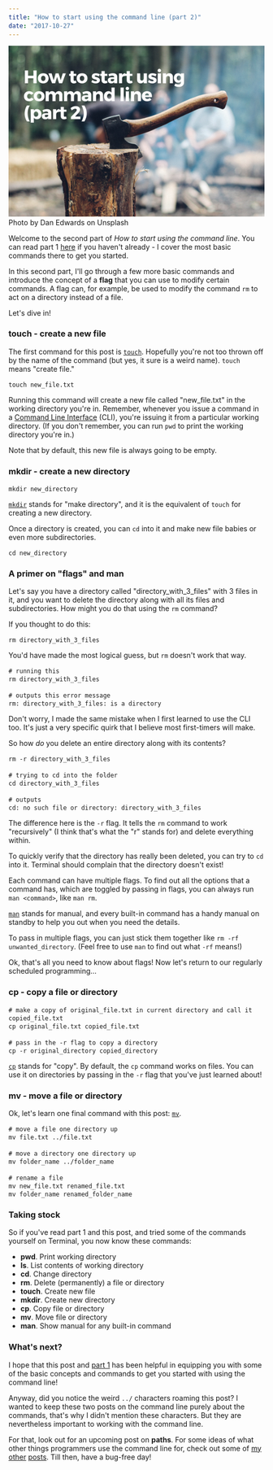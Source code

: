 ```yaml
---
title: "How to start using the command line (part 2)"
date: "2017-10-27"
---
```


![BSP how to start using the command line nickang blog](images/BSP-how-to-start-using-the-command-line-nickang-blog-part-2.png) Photo by Dan Edwards on Unsplash

Welcome to the second part of _How to start using the command line_. You can read part 1 [here](/2017-10-21-start-using-the-command-line-part-1/) if you haven't already - I cover the most basic commands there to get you started.

In this second part, I'll go through a few more basic commands and introduce the concept of a **flag** that you can use to modify certain commands. A flag can, for example, be used to modify the command `rm` to act on a directory instead of a file.

Let's dive in!

### touch - create a new file

The first command for this post is [`touch`](https://www.mankier.com/1/touch). Hopefully you're not too thrown off by the name of the command (but yes, it sure is a weird name). `touch` means "create file."

```shell
touch new_file.txt
```

Running this command will create a new file called "new\_file.txt" in the working directory you're in. Remember, whenever you issue a command in a [Command Line Interface](https://en.wikipedia.org/wiki/Command-line_interface) (CLI), you're issuing it from a particular working directory. (If you don't remember, you can run `pwd` to print the working directory you're in.)

Note that by default, this new file is always going to be empty.

### mkdir - create a new directory

```shell
mkdir new_directory
```

[`mkdir`](https://www.mankier.com/1/mkdir) stands for "make directory", and it is the equivalent of `touch` for creating a new directory.

Once a directory is created, you can `cd` into it and make new file babies or even more subdirectories.

```shell
cd new_directory
```

### A primer on "flags" and man

Let's say you have a directory called "directory\_with\_3\_files" with 3 files in it, and you want to delete the directory along with all its files and subdirectories. How might you do that using the `rm` command?

If you thought to do this:

```shell
rm directory_with_3_files
```

You'd have made the most logical guess, but `rm` doesn't work that way.

```shell
# running this
rm directory_with_3_files

# outputs this error message
rm: directory_with_3_files: is a directory
```

Don't worry, I made the same mistake when I first learned to use the CLI too. It's just a very specific quirk that I believe most first-timers will make.

So how _do_ you delete an entire directory along with its contents?

```shell
rm -r directory_with_3_files

# trying to cd into the folder
cd directory_with_3_files

# outputs
cd: no such file or directory: directory_with_3_files
```

The difference here is the `-r` flag. It tells the `rm` command to work "recursively" (I think that's what the "r" stands for) and delete everything within.

To quickly verify that the directory has really been deleted, you can try to `cd` into it. Terminal should complain that the directory doesn't exist!

Each command can have multiple flags. To find out all the options that a command has, which are toggled by passing in flags, you can always run `man <command>`, like `man rm`.

[`man`](https://www.mankier.com/1/man) stands for manual, and every built-in command has a handy manual on standby to help you out when you need the details.

To pass in multiple flags, you can just stick them together like `rm -rf unwanted_directory`. (Feel free to use `man` to find out what `-rf` means!)

Ok, that's all you need to know about flags! Now let's return to our regularly scheduled programming...

### cp - copy a file or directory

```shell
# make a copy of original_file.txt in current directory and call it copied_file.txt
cp original_file.txt copied_file.txt

# pass in the -r flag to copy a directory
cp -r original_directory copied_directory
```

[`cp`](https://www.mankier.com/1/cp) stands for "copy". By default, the `cp` command works on files. You can use it on directories by passing in the `-r` flag that you've just learned about!

### mv - move a file or directory

Ok, let's learn one final command with this post: [`mv`](https://www.mankier.com/1/mv).

```shell
# move a file one directory up
mv file.txt ../file.txt

# move a directory one directory up
mv folder_name ../folder_name

# rename a file
mv new_file.txt renamed_file.txt
mv folder_name renamed_folder_name
```

### Taking stock

So if you've read part 1 and this post, and tried some of the commands yourself on Terminal, you now know these commands:

- **pwd**. Print working directory
- **ls**. List contents of working directory
- **cd**. Change directory
- **rm**. Delete (permanently) a file or directory
- **touch**. Create new file
- **mkdir**. Create new directory
- **cp**. Copy file or directory
- **mv**. Move file or directory
- **man**. Show manual for any built-in command

### What's next?

I hope that this post and [part 1](/2017-10-21-start-using-the-command-line-part-1/) has been helpful in equipping you with some of the basic concepts and commands to get you started with using the command line!

Anyway, did you notice the weird `../` characters roaming this post? I wanted to keep these two posts on the command line purely about the commands, that's why I didn't mention these characters. But they are nevertheless important to working with the command line.

For that, look out for an upcoming post on **paths**. For some ideas of what other things programmers use the command line for, check out some of [my](/2017-10-18-why-programmers-use-command-line-interface/) [other](/2017-10-12-tunnel-http-requests-into-localhost/) [posts](/2016-08-23-programmers-remote-work/). Till then, have a bug-free day!